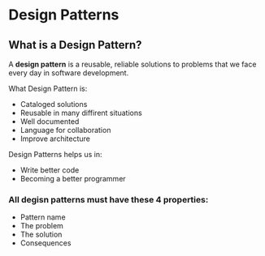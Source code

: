 # Design Patterns

## What is a Design Pattern?

A **design pattern** is a reusable, reliable solutions to problems that we face every day in software development. 

What Design Pattern is:

- Cataloged solutions
- Reusable in many diffirent situations
- Well documented
- Language for collaboration
- Improve architecture

Design Patterns helps us in:

- Write better code 
- Becoming a better programmer

### All degisn patterns must have these 4 properties:

- Pattern name
- The problem
- The solution
- Consequences

